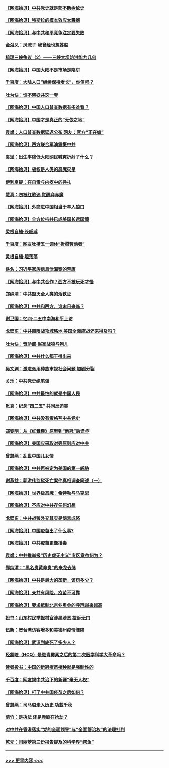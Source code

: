#### [【网海拾贝】中共党史就是部不断树敌史](../pages/nsc993/n12932844.md?t=05082052) 
#### [【网海拾贝】特斯拉的模本效应太震撼](../pages/nsc993/n12925626.md?t=05082052) 
#### [【网海拾贝】与中共和平竞争注定要失败](../pages/nsc993/n12923326.md?t=05082052) 
#### [金浴凤：风流子‧我曾经也想姓赵](../pages/nsc993/n12920911.md?t=05082052) 
#### [梳理三峡争议（2）——三峡大坝防洪能力几何](../pages/nsc993/n12920173.md?t=05082052) 
#### [【网海拾贝】中国大陆不是市场是陷阱](../pages/nsc993/n12920143.md?t=05082052) 
#### [千百度：大陆人口“继续保持增长”，你信吗？](../pages/nsc993/n12918946.md?t=05082052) 
#### [吐为快：谁不晓妖共这一套](../pages/nsc993/n12918941.md?t=05082052) 
#### [【网海拾贝】中国人口普查数据有多难看？](../pages/nsc993/n12917822.md?t=05082052) 
#### [【网海拾贝】中国才是真正的“无依之地”](../pages/nsc993/n12915845.md?t=05082052) 
#### [袁斌：人口普查数据延迟公布 网友：官方“正在编”](../pages/nsc993/n12915748.md?t=05082052) 
#### [【网海拾贝】西方联合军演震慑中共](../pages/nsc993/n12913466.md?t=05082052) 
#### [袁斌：出生率降低大陆网民喊爽折射了什么？](../pages/nsc993/n12913365.md?t=05082052) 
#### [【网海拾贝】极权是人类的恶魔灾星](../pages/nsc993/n12910697.md?t=05082052) 
#### [伊利夏提：在自责与内疚中的挣扎](../pages/nsc993/n12910493.md?t=05082052) 
#### [慧真：勿被红歌迷 觉醒弃赤魔](../pages/nsc993/n12910485.md?t=05082052) 
#### [【网海拾贝】外商进中国相当于羊入狼口](../pages/nsc993/n12908274.md?t=05082052) 
#### [【网海拾贝】全方位抗共已成美国长远国策](../pages/nsc993/n12906878.md?t=05082052) 
#### [灵根自植‧长戚戚](../pages/nsc993/n12905585.md?t=05082052) 
#### [千百度：网友吐槽五一调休“折腾劳动者”](../pages/nsc993/n12905934.md?t=05082052) 
#### [灵根自植‧坦荡荡](../pages/nsc993/n12905562.md?t=05082052) 
#### [佚名：习近平家族信息泄漏案的荒唐](../pages/nsc993/n12904705.md?t=05082052) 
#### [【网海拾贝】与中共合作？西方不被玩死才怪](../pages/nsc993/n12903873.md?t=05082052) 
#### [郑纯清：中共毁灭全人类的活铁证](../pages/nsc993/n12903785.md?t=05082052) 
#### [【网海拾贝】中共和西方，谁末日来临？](../pages/nsc993/n12903482.md?t=05082052) 
#### [谢卫国：忆四‧二五中南海和平上访](../pages/nsc993/n12902192.md?t=05082052) 
#### [戈壁东：中共超限战攻城略地 美国全面应战还来得及吗？](../pages/nsc993/n12902297.md?t=05082052) 
#### [吐为快：贺骄郎‧赵家战狼与狗儿](../pages/nsc993/n12902280.md?t=05082052) 
#### [【网海拾贝】中共什么都干得出来](../pages/nsc993/n12897500.md?t=05082052) 
#### [吴文渊：激进派用种族审视社会问题 加剧分裂](../pages/nsc993/n12893881.md?t=05082052) 
#### [关乐：中共党史绝笔谣](../pages/nsc993/n12897270.md?t=05082052) 
#### [【网海拾贝】中共最怕的就是中国人民](../pages/nsc993/n12894705.md?t=05082052) 
#### [觅真：纪念“四二五” 共同反迫害](../pages/nsc993/n12894553.md?t=05082052) 
#### [【网海拾贝】中共没有资格写中共党史](../pages/nsc993/n12892231.md?t=05082052) 
#### [郑黎明：从《红舞鞋》原型到“新冠”后遗症](../pages/nsc993/n12890469.md?t=05082052) 
#### [【网海拾贝】美国应采取对等原则应对中共](../pages/nsc993/n12889176.md?t=05082052) 
#### [曾慧燕：乱世中国儿女情](../pages/nsc993/n12887931.md?t=05082052) 
#### [【网海拾贝】中共再被定为美国的第一威胁](../pages/nsc993/n12887580.md?t=05082052) 
#### [谢燕益：郭洪伟监狱死亡案件真相调查简述（一）](../pages/nsc993/n12885648.md?t=05082052) 
#### [【网海拾贝】世界级恶魔：希特勒与马克思](../pages/nsc993/n12884062.md?t=05082052) 
#### [【网海拾贝】不应对中共存任何幻想](../pages/nsc993/n12881460.md?t=05082052) 
#### [戈壁东：中共战狼外交其实是恼羞成怒](../pages/nsc993/n12880392.md?t=05082052) 
#### [【网海拾贝】中国疫苗出了什么事?](../pages/nsc993/n12879124.md?t=05082052) 
#### [【网海拾贝】中共疫苗更像播毒](../pages/nsc993/n12876631.md?t=05082052) 
#### [袁斌：中共推举报“历史虚无主义”专区意欲何为？](../pages/nsc993/n12876530.md?t=05082052) 
#### [郑纯清：“黑名贵黄命贵”的来龙去脉](../pages/nsc993/n12875589.md?t=05082052) 
#### [【网海拾贝】中共是最大的垄断，该罚多少？](../pages/nsc993/n12874006.md?t=05082052) 
#### [【网海拾贝】亲共有风险，疫苗不可靠](../pages/nsc993/n12872224.md?t=05082052) 
#### [【网海拾贝】要求抵制北京冬奥会的呼声越来越高](../pages/nsc993/n12868962.md?t=05082052) 
#### [投书：山东村民举报村官涉黑涉恶 投诉无门](../pages/nsc993/n12869726.md?t=05082052) 
#### [伍新：贺台湾访客增多和美德州疫情骤降](../pages/nsc993/n12865651.md?t=05082052) 
#### [【网海拾贝】武汉到底死了多少人？](../pages/nsc993/n12863707.md?t=05082052) 
#### [羟氯喹（HCQ）是继青霉素之后的第二次医学科学大革命吗？](../pages/nsc993/n12638564.md?t=05082052) 
#### [读者投书：中国的新冠疫苗接种就是强制性的](../pages/nsc993/n12859932.md?t=05082052) 
#### [千百度：网友揭中共治下的新疆“毫无人权”](../pages/nsc993/n12858385.md?t=05082052) 
#### [【网海拾贝】打了中共国疫苗之后如何？](../pages/nsc993/n12857866.md?t=05082052) 
#### [曾慧燕：司马璐走入历史 功载千秋](../pages/nsc993/n12856996.md?t=05082052) 
#### [清竹：是执法 还是赤匪在抢劫？](../pages/nsc993/n12856952.md?t=05082052) 
#### [对中共在香港落实“党的全面领导”与“全面管治权”的法理批判](../pages/nsc993/n12856929.md?t=05082052) 
#### [乾元：闫丽梦第三份报告提及的科学界“鳄鱼”](../pages/nsc993/n12855985.md?t=05082052) 

----
#### [ >>> 更早内容 <<< ](../indexes/nsc993-earlier.md)

